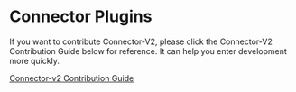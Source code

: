 # Connector Plugins

If you want to contribute Connector-V2, please click the Connector-V2 Contribution Guide below for reference. It can help you enter development more quickly.

[Connector-v2 Contribution Guide](https://github.com/apache/incubator-seatunnel/blob/dev/seatunnel-connectors-v2/README.md)
